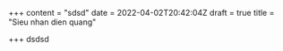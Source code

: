 +++
content = "sdsd"
date = 2022-04-02T20:42:04Z
draft = true
title = "Sieu nhan dien quang"

+++
dsdsd